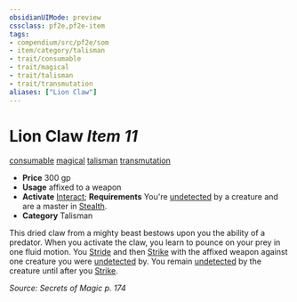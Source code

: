 ```yaml
---
obsidianUIMode: preview
cssclass: pf2e,pf2e-item
tags:
- compendium/src/pf2e/som
- item/category/talisman
- trait/consumable
- trait/magical
- trait/talisman
- trait/transmutation
aliases: ["Lion Claw"]
---
```

# Lion Claw *Item 11*  
[consumable](../../../rules/traits/consumable.md)  [magical](../../../rules/traits/magical.md)  [talisman](../../../rules/traits/talisman.md)  [transmutation](../../../rules/traits/transmutation.md)  

- **Price** 300 gp
- **Usage** affixed to a weapon
- **Activate** [Interact](../../../rules/actions/interact.md); **Requirements** You're [undetected](../../../rules/conditions.md#Undetected) by a creature and are a master in [Stealth](../../skills.md#Stealth).
- **Category** Talisman

This dried claw from a mighty beast bestows upon you the ability of a predator. When you activate the claw, you learn to pounce on your prey in one fluid motion. You [Stride](../../../rules/actions/stride.md) and then [Strike](../../../rules/actions/strike.md) with the affixed weapon against one creature you were [undetected](../../../rules/conditions.md#Undetected) by. You remain [undetected](../../../rules/conditions.md#Undetected) by the creature until after you [Strike](../../../rules/actions/strike.md).

*Source: Secrets of Magic p. 174*